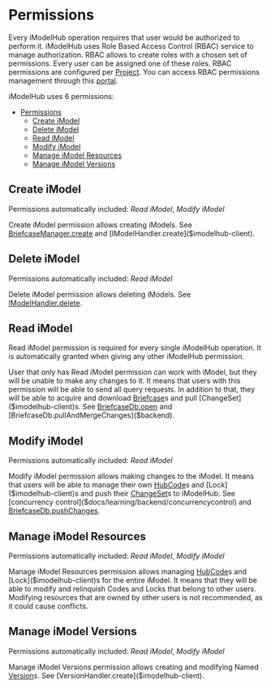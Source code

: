 # Permissions

Every iModelHub operation requires that user would be authorized to perform it. iModelHub uses Role Based Access Control (RBAC) service to manage authorization. RBAC allows to create roles with a chosen set of permissions. Every user can be assigned one of these roles. RBAC permissions are configured per [Project]($context-registry-client). You can access RBAC permissions management through this [portal](https://connect.bentley.com).

iModelHub uses 6 permissions:

- [Permissions](#permissions)
  - [Create iModel](#create-imodel)
  - [Delete iModel](#delete-imodel)
  - [Read iModel](#read-imodel)
  - [Modify iModel](#modify-imodel)
  - [Manage iModel Resources](#manage-imodel-resources)
  - [Manage iModel Versions](#manage-imodel-versions)

## Create iModel

Permissions automatically included: _Read iModel_, _Modify iModel_

Create iModel permission allows creating iModels. See [BriefcaseManager.create]($backend) and [IModelHandler.create]($imodelhub-client).

## Delete iModel

Permissions automatically included: _Read iModel_

Delete iModel permission allows deleting iModels. See [IModelHandler.delete]($imodelhub-client).

## Read iModel

Read iModel permission is required for every single iModelHub operation. It is automatically granted when giving any other iModelHub permission.

User that only has Read iModel permission can work with iModel, but they will be unable to make any changes to it. It means that users with this permission will be able to send all query requests. In addition to that, they will be able to acquire and download [Briefcase]($imodelhub-client)s and pull [ChangeSet]($imodelhub-client)s. See [BriefcaseDb.open]($backend) and [BriefcaseDb.pullAndMergeChanges]($backend).

## Modify iModel

Permissions automatically included: _Read iModel_

Modify iModel permission allows making changes to the iModel. It means that users will be able to manage their own [HubCode]($imodelhub-client)s and [Lock]($imodelhub-client)s and push their [ChangeSet]($imodelhub-client)s to iModelHub. See [concurrency control]($docs/learning/backend/concurrencycontrol) and [BriefcaseDb.pushChanges]($backend).

## Manage iModel Resources

Permissions automatically included: _Read iModel_, _Modify iModel_

Manage iModel Resources permission allows managing [HubCode]($imodelhub-client)s and [Lock]($imodelhub-client)s for the entire iModel. It means that they will be able to modify and relinquish Codes and Locks that belong to other users. Modifying resources that are owned by other users is not recommended, as it could cause conflicts.

## Manage iModel Versions

Permissions automatically included: _Read iModel_, _Modify iModel_

Manage iModel Versions permission allows creating and modifying Named [Version]($imodelhub-client)s. See [VersionHandler.create]($imodelhub-client).
